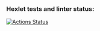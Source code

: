 ### Hexlet tests and linter status:
[![Actions Status](https://github.com/Motlakhov/python-project-52/actions/workflows/hexlet-check.yml/badge.svg)](https://github.com/Motlakhov/python-project-52/actions)